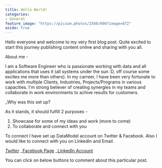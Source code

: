 ```yaml
---
title: Hello World!
categories:
- General
feature_image: "https://picsum.photos/2560/600?image=872"
aside: true
---
```


Hello everyone and welcome to my very first blog post. Quite excited to start this journey publishing content online and sharing with you all.

About me - 

I am a Software Engineer who is passionate working with data and all applications that uses it (all systems under the sun :D, off course some excites me more than others). In my carreer, I have been very fortunate to work with multiple Clients, Industries, Projects/Programs in various capacities. I'm strong believer of creating synergies in my teams and collaborate in work environments to achive results for customers.   

<!-- more -->

_Why was this set up?

As it stands, it should fulfill 2 purposes -

1. Showcase for some of my ideas and work (more to come)
2. To collaborate and connect with you

To connect I have set up DataModel account on Twitter & Facebook. Also I would like to connect with you on LinkedIn and Email.

_[Twitter](https://twitter.com/datamodel21)_
_[Facebook Page](https://www.facebook.com/DataModel21/)
_[LinkedIn Account](https://www.linkedin.com/in/thakkarrahul01)

You can click on below buttons to comment about this particular post.